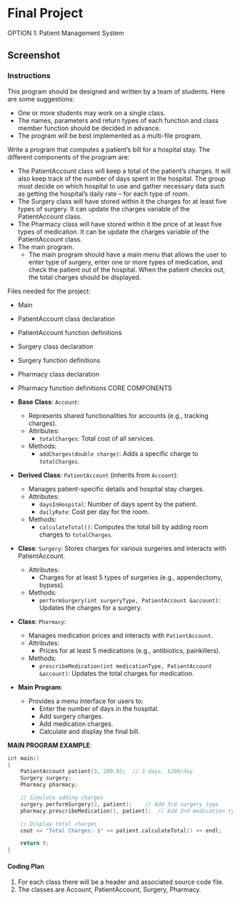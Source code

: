 # Final Project

OPTION 1: Patient Management System

## Screenshot

### Instructions

This program should be designed and written by a team of students.
Here are some suggestions:

- One or more students may work on a single class.
- The names, parameters and return types of each function and class member
  function should be decided in advance.
- The program will be best implemented as a multi-file program.

Write a program that computes a patient’s bill for a hospital stay.
The different components of the program are:

- The PatientAccount class will keep a total of the patient’s charges. It will
also keep track of the number of days spent in the hospital. The group must
decide on which hospital to use and gather necessary data such as getting
the hospital’s daily rate – for each type of room.
- The Surgery class will have stored within it the charges for at least five
types of surgery. It can update the charges variable of the PatientAccount
class.
- The Pharmacy class will have stored within it the price of at least five types
of medication. It can be update the charges variable of the PatientAccount
class.
- The main program.
  - The main program should have a main menu that allows the user to enter type
   of surgery, enter one or more types of medication, and check the patient out
   of the hospital. When the patient checks out, the total charges should be
   displayed.

Files needed for the project:

- Main
- PatientAccount class declaration
- PatientAccount function definitions
- Surgery class declaration
- Surgery function definitions
- Pharmacy class declaration
- Pharmacy function definitions CORE COMPONENTS
- **Base Class**: `Account`:
  - Represents shared functionalities for accounts (e.g., tracking charges).
  - Attributes:
    - `totalCharges`: Total cost of all services.
  - Methods:
    - `addCharges(double charge)`: Adds a specific charge to `totalCharges`.
- **Derived Class**: `PatientAccount` (inherits from `Account`):
  - Manages patient-specific details and hospital stay charges.
  - Attributes:
    - `daysInHospital`: Number of days spent by the patient.
    - `dailyRate`: Cost per day for the room.
  - Methods:
    - `calculateTotal()`: Computes the total bill by adding room charges to
     `totalCharges`.
- **Class**: `Surgery`:
  Stores charges for various surgeries and interacts with PatientAccount.
  - Attributes:
    - Charges for at least 5 types of surgeries (e.g., appendectomy, bypass).
  - Methods:
    - `performSurgery(int surgeryType, PatientAccount &account)`: Updates the
       charges for a surgery.
- **Class**: `Pharmacy`:
  - Manages medication prices and interacts with `PatientAccount`.
  - Attributes:
    - Prices for at least 5 medications (e.g., antibiotics, painkillers).
  - Methods:
    - `prescribeMedication(int medicationType, PatientAccount &account)`:
 Updates the total charges for medication.

- **Main Program**:
  - Provides a menu interface for users to:
    - Enter the number of days in the hospital.
    - Add surgery charges.
    - Add medication charges.
    - Calculate and display the final bill.

**MAIN PROGRAM EXAMPLE**:

```c++
int main()
{
    PatientAccount patient(3, 200.0);  // 3 days, $200/day
    Surgery surgery;
    Pharmacy pharmacy;

    // Simulate adding charges
    surgery.performSurgery(2, patient);    // Add 3rd surgery type
    pharmacy.prescribeMedication(1, patient);  // Add 2nd medication type

    // Display total charges
    cout << "Total Charges: $" << patient.calculateTotal() << endl;

    return 0;
}
```

#### Coding Plan

1. For each class there will be a header and associated source code file.
2. The classes are Account, PatientAccount, Surgery, Pharmacy.
